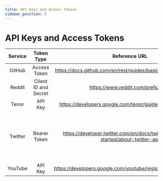 ```yaml
---
title: API Keys and Access Tokens
sidebar_position: 5
---
```


# API Keys and Access Tokens

| Service | Token Type | Reference URL | Notes | 
| :---: | :---: | :---: | :---: |
| GitHub | Access Token | https://docs.github.com/en/rest/guides/basics-of-authentication |
| Reddit | Client ID and Secret | https://www.reddit.com/prefs/apps |
| Tenor  | API Key | https://developers.google.com/tenor/guides/quickstart#setup | 
| Twitter | Bearer Token | https://developer.twitter.com/en/docs/twitter-api/getting-started/about-twitter-api | Get the Bearer Token that supports both API v2 and v1.1
| YouTube | API Key | https://developers.google.com/youtube/registering_an_application |
